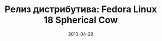 ---
layout: post
title:  "Релиз дистрибутива: Fedora Linux 18 Spherical Cow"
date: 2010-04-29   
---